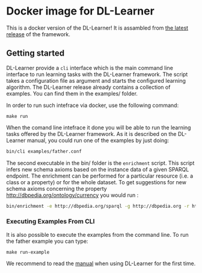 # Docker image for DL-Learner
This is a docker version of the DL-Learner! It is assambled from [the latest release](https://github.com/SmartDataAnalytics/DL-Learner/releases) of the framework.

## Getting started
DL-Learner provide a `cli` interface which is the main command line interface to run learning tasks with the DL-Learner framework. The script takes a configuration file as argument and starts the configured learning algorithm. The DL-Learner release already contains a collection of examples. You can find them in the examples/ folder.

In order to run such intefrace via docker, use the following command:
```
make run
```
When the comand line intefrace it done you will be able to run the learning tasks offered by the DL-Learner framework. As it is described on the DL-Learner manual, you could run one of the examples by just doing: 

```sh
bin/cli examples/father.conf
```

The second executable in the bin/ folder is the `enrichment` script. This script infers new schema axioms based on the instance data of a given SPARQL endpoint. The enrichment can be performed for a particular resource (i.e. a class or a property) or for the whole dataset. To get suggestions for new schema axioms concerning the property <http://dbpedia.org/ontology/currency> you would run :

```sh
bin/enrichment -e http://dbpedia.org/sparql -g http://dbpedia.org -r http://dbpedia.org/ontology/currency
```

### Executing Examples From CLI
It is also possible to execute the examples from the command line. To run the father example you can type: 

```
make run-example
```

We recommend to read the [manual](http://dl-learner.org/Resources/Documents/manual.pdf) when using DL-Learner for the first time.
